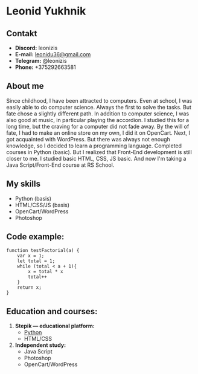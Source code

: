 # Leonid Yukhnik

## Contakt

* **Discord:** leonizis
* **E-mail:** leonidu36@gmail.com
* **Telegram:** @leonizis
* **Phone:** +375292663581

## About me

Since childhood, I have been attracted to computers. Even at school, I was easily able to do computer science. Always the first to solve the tasks.
But fate chose a slightly different path. In addition to computer science, I was also good at music, in particular playing the accordion.
I studied this for a long time, but the craving for a computer did not fade away. By the will of fate, I had to make an online store on my own, I did it on OpenCart.
Next, I got acquainted with WordPress. But there was always not enough knowledge, so I decided to learn a programming language. Completed courses in Python (basic).
But I realized that Front-End development is still closer to me. I studied basic HTML, CSS, JS basic. And now I'm taking a Java Script/Front-End course at RS School.


## My skills
* Python (basis)
* HTML/CSS/JS (basis)
* OpenCart/WordPress
* Photoshop

## Code example:
```
function testFactorial(a) {
    var x = 1;
    let total = 1;
    while (total < a + 1){
        x = total * x
        total++
    }
    return x;
}
```
## Education and courses:

1. **Stepik — educational platform:**
    * [Python](https://stepik.org/cert/1308575)
    * HTML/CSS
2. **Independent study:**
    * Java Script
    * Photoshop
    * OpenCart/WordPress




    
 

 


 
